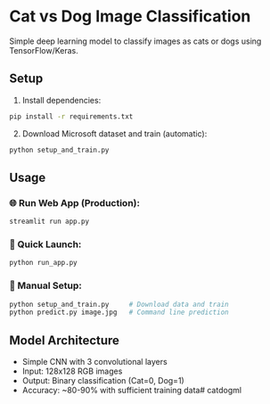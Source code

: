 # Cat vs Dog Image Classification

Simple deep learning model to classify images as cats or dogs using TensorFlow/Keras.

## Setup

1. Install dependencies:
```bash
pip install -r requirements.txt
```

2. Download Microsoft dataset and train (automatic):
```bash
python setup_and_train.py
```

## Usage

### 🌐 Run Web App (Production):
```bash
streamlit run app.py
```

### 🚀 Quick Launch:
```bash
python run_app.py
```

### 🔧 Manual Setup:
```bash
python setup_and_train.py     # Download data and train
python predict.py image.jpg   # Command line prediction
```

## Model Architecture
- Simple CNN with 3 convolutional layers
- Input: 128x128 RGB images
- Output: Binary classification (Cat=0, Dog=1)
- Accuracy: ~80-90% with sufficient training data#   c a t d o g m l  
 